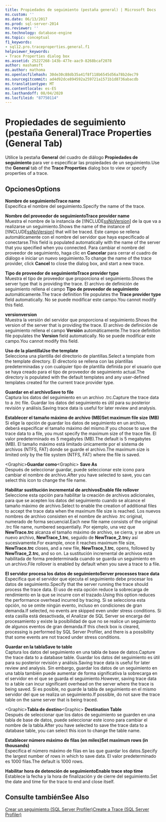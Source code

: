 ```yaml
---
title: Propiedades de seguimiento (pestaña general) | Microsoft Docs
ms.custom: ''
ms.date: 06/13/2017
ms.prod: sql-server-2014
ms.reviewer: ''
ms.technology: database-engine
ms.topic: conceptual
f1_keywords:
- sql12.pro.traceproperties.general.f1
helpviewer_keywords:
- Trace Properties dialog box
ms.assetid: 25227268-143b-477e-aac9-8268bcaf2078
author: mashamsft
ms.author: mathoma
ms.openlocfilehash: 30de30c88db35a41f8f118b6545d56a78b2dec79
ms.sourcegitcommit: ad4d92dce894592a259721a1571b1d8736abacdb
ms.translationtype: MT
ms.contentlocale: es-ES
ms.lasthandoff: 08/04/2020
ms.locfileid: "87750114"
---
```

# <a name="trace-properties-general-tab"></a><span data-ttu-id="96172-102">Propiedades de seguimiento (pestaña General)</span><span class="sxs-lookup"><span data-stu-id="96172-102">Trace Properties (General Tab)</span></span>
  <span data-ttu-id="96172-103">Utilice la pestaña **General** del cuadro de diálogo **Propiedades de seguimiento** para ver o especificar las propiedades de un seguimiento.</span><span class="sxs-lookup"><span data-stu-id="96172-103">Use the **General** tab of the **Trace Properties** dialog box to view or specify properties of a trace.</span></span>  
  
## <a name="options"></a><span data-ttu-id="96172-104">Opciones</span><span class="sxs-lookup"><span data-stu-id="96172-104">Options</span></span>  
 <span data-ttu-id="96172-105">**Nombre de seguimiento**</span><span class="sxs-lookup"><span data-stu-id="96172-105">**Trace name**</span></span>  
 <span data-ttu-id="96172-106">Especifica el nombre del seguimiento.</span><span class="sxs-lookup"><span data-stu-id="96172-106">Specify the name of the trace.</span></span>  
  
 <span data-ttu-id="96172-107">**Nombre del proveedor de seguimiento**</span><span class="sxs-lookup"><span data-stu-id="96172-107">**Trace provider name**</span></span>  
 <span data-ttu-id="96172-108">Muestra el nombre de la instancia de [!INCLUDE[ssNoVersion](../includes/ssnoversion-md.md)] de la que va a realizarse un seguimiento.</span><span class="sxs-lookup"><span data-stu-id="96172-108">Shows the name of the instance of [!INCLUDE[ssNoVersion](../includes/ssnoversion-md.md)] that will be traced.</span></span> <span data-ttu-id="96172-109">Este campo se rellena automáticamente con el nombre del servidor que haya especificado al conectarse.</span><span class="sxs-lookup"><span data-stu-id="96172-109">This field is populated automatically with the name of the server that you specified when you connected.</span></span> <span data-ttu-id="96172-110">Para cambiar el nombre del proveedor de seguimiento, haga clic en **Cancelar** para cerrar el cuadro de diálogo e iniciar un nuevo seguimiento.</span><span class="sxs-lookup"><span data-stu-id="96172-110">To change the name of the trace provider, click **Cancel** to close the dialog box, and start a new trace.</span></span>  
  
 <span data-ttu-id="96172-111">**Tipo de proveedor de seguimiento**</span><span class="sxs-lookup"><span data-stu-id="96172-111">**Trace provider type**</span></span>  
 <span data-ttu-id="96172-112">Muestra el tipo de proveedor que proporciona el seguimiento.</span><span class="sxs-lookup"><span data-stu-id="96172-112">Shows the server type that is providing the trace.</span></span> <span data-ttu-id="96172-113">El archivo de definición de seguimiento rellena el campo **Tipo de proveedor de seguimiento** automáticamente.</span><span class="sxs-lookup"><span data-stu-id="96172-113">The trace definition file populates the **Trace provider type** field automatically.</span></span> <span data-ttu-id="96172-114">No se puede modificar este campo.</span><span class="sxs-lookup"><span data-stu-id="96172-114">You cannot modify this field.</span></span>  
  
 <span data-ttu-id="96172-115">**version**</span><span class="sxs-lookup"><span data-stu-id="96172-115">**version**</span></span>  
 <span data-ttu-id="96172-116">Muestra la versión del servidor que proporciona el seguimiento.</span><span class="sxs-lookup"><span data-stu-id="96172-116">Shows the version of the server that is providing the trace.</span></span> <span data-ttu-id="96172-117">El archivo de definición de seguimiento rellena el campo **Versión** automáticamente.</span><span class="sxs-lookup"><span data-stu-id="96172-117">The trace definition file populates the **Version** field automatically.</span></span> <span data-ttu-id="96172-118">No se puede modificar este campo.</span><span class="sxs-lookup"><span data-stu-id="96172-118">You cannot modify this field.</span></span>  
  
 <span data-ttu-id="96172-119">**Uso de la plantilla**</span><span class="sxs-lookup"><span data-stu-id="96172-119">**Use the template**</span></span>  
 <span data-ttu-id="96172-120">Selecciona una plantilla del directorio de plantillas.</span><span class="sxs-lookup"><span data-stu-id="96172-120">Select a template from the template directory.</span></span> <span data-ttu-id="96172-121">El directorio se rellena con las plantillas predeterminadas y con cualquier tipo de plantilla definida por el usuario que se haya creado para el tipo de proveedor de seguimiento actual.</span><span class="sxs-lookup"><span data-stu-id="96172-121">The directory is populated with the default templates and any user-defined templates created for the current trace provider type.</span></span>  
  
 <span data-ttu-id="96172-122">**Guardar en el archivo**</span><span class="sxs-lookup"><span data-stu-id="96172-122">**Save to file**</span></span>  
 <span data-ttu-id="96172-123">Captura los datos del seguimiento en un archivo .trc.</span><span class="sxs-lookup"><span data-stu-id="96172-123">Capture the trace data to a .trc file.</span></span> <span data-ttu-id="96172-124">Guardar los datos del seguimiento es útil para su posterior revisión y análisis.</span><span class="sxs-lookup"><span data-stu-id="96172-124">Saving trace data is useful for later review and analysis.</span></span>  
  
 <span data-ttu-id="96172-125">**Establecer el tamaño máximo de archivo (MB)**</span><span class="sxs-lookup"><span data-stu-id="96172-125">**Set maximum file size (MB)**</span></span>  
 <span data-ttu-id="96172-126">Si elige la opción de guardar los datos de seguimiento en un archivo, deberá especificar el tamaño máximo del mismo.</span><span class="sxs-lookup"><span data-stu-id="96172-126">If you choose to save the trace data to a file, you must specify the maximum size of the trace file.</span></span> <span data-ttu-id="96172-127">El valor predeterminado es 5 megabytes (MB).</span><span class="sxs-lookup"><span data-stu-id="96172-127">The default is 5 megabytes (MB).</span></span> <span data-ttu-id="96172-128">El tamaño máximo está limitado únicamente por el sistema de archivos (NTFS, FAT) donde se guarde el archivo.</span><span class="sxs-lookup"><span data-stu-id="96172-128">The maximum size is limited only by the file system (NTFS, FAT) where the file is saved.</span></span>  
  
 <span data-ttu-id="96172-129">\<Graphic>**Guardar como**</span><span class="sxs-lookup"><span data-stu-id="96172-129">\<Graphic> **Save As**</span></span>  
 <span data-ttu-id="96172-130">Después de seleccionar guardar, puede seleccionar este icono para cambiar el nombre de archivo.</span><span class="sxs-lookup"><span data-stu-id="96172-130">After you have selected to save, you can select this icon to change the file name.</span></span>  
  
 <span data-ttu-id="96172-131">**Habilitar sustitución incremental de archivos**</span><span class="sxs-lookup"><span data-stu-id="96172-131">**Enable file rollover**</span></span>  
 <span data-ttu-id="96172-132">Seleccione esta opción para habilitar la creación de archivos adicionales, para que se acepten los datos del seguimiento cuando se alcance el tamaño máximo de archivo.</span><span class="sxs-lookup"><span data-stu-id="96172-132">Select to enable the creation of additional files to accept the trace data when the maximum file size is reached.</span></span> <span data-ttu-id="96172-133">Los nuevos nombres de archivo consisten en el nombre de archivo .trc original, numerado de forma secuencial.</span><span class="sxs-lookup"><span data-stu-id="96172-133">Each new file name consists of the original .trc file name, numbered sequentially.</span></span> <span data-ttu-id="96172-134">Por ejemplo, una vez que **NewTrace.trc** alcanza el tamaño máximo de archivo, se cierra, y se abre un nuevo archivo, **NewTrace_1.trc**, seguido de **NewTrace_2.trc**y así sucesivamente.</span><span class="sxs-lookup"><span data-stu-id="96172-134">For example, once it reaches maximum file size, **NewTrace.trc** closes, and a new file, **NewTrace_1.trc**, opens, followed by **NewTrace_2.trc**, and so on.</span></span> <span data-ttu-id="96172-135">La sustitución incremental de archivos está habilitada de forma predeterminada cuando se guarda un seguimiento en un archivo.</span><span class="sxs-lookup"><span data-stu-id="96172-135">File rollover is enabled by default when you save a trace to a file.</span></span>  
  
 <span data-ttu-id="96172-136">**El servidor procesa los datos de seguimiento**</span><span class="sxs-lookup"><span data-stu-id="96172-136">**Server processes trace data**</span></span>  
 <span data-ttu-id="96172-137">Especifica que el servidor que ejecuta el seguimiento debe procesar los datos de seguimiento.</span><span class="sxs-lookup"><span data-stu-id="96172-137">Specify that the server running the trace should process the trace data.</span></span> <span data-ttu-id="96172-138">El uso de esta opción reduce la sobrecarga de rendimiento en la que se incurre con el trazado.</span><span class="sxs-lookup"><span data-stu-id="96172-138">Using this option reduces the performance overhead incurred by tracing.</span></span> <span data-ttu-id="96172-139">Si se selecciona esta opción, no se omite ningún evento, incluso en condiciones de gran demanda.</span><span class="sxs-lookup"><span data-stu-id="96172-139">If selected, no events are skipped even under stress conditions.</span></span> <span data-ttu-id="96172-140">Si esta casilla está desactivada, el Analizar de SQL Server se encarga del procesamiento y existe la posibilidad de que no se realice un seguimiento de algunos eventos de gran demanda.</span><span class="sxs-lookup"><span data-stu-id="96172-140">If this check box is cleared, processing is performed by SQL Server Profiler, and there is a possibility that some events are not traced under stress conditions.</span></span>  
  
 <span data-ttu-id="96172-141">**Guardar en la tabla**</span><span class="sxs-lookup"><span data-stu-id="96172-141">**Save to table**</span></span>  
 <span data-ttu-id="96172-142">Captura los datos del seguimiento en una tabla de base de datos.</span><span class="sxs-lookup"><span data-stu-id="96172-142">Capture the trace data to a database table.</span></span> <span data-ttu-id="96172-143">Guardar los datos del seguimiento es útil para su posterior revisión y análisis.</span><span class="sxs-lookup"><span data-stu-id="96172-143">Saving trace data is useful for later review and analysis.</span></span> <span data-ttu-id="96172-144">Sin embargo, guardar los datos de un seguimiento en una tabla también puede aumentar de forma significativa la sobrecarga en el servidor en el que se guarda el seguimiento.</span><span class="sxs-lookup"><span data-stu-id="96172-144">However, saving trace data to a table can incur significant overhead on the server where the trace is being saved.</span></span> <span data-ttu-id="96172-145">Si es posible, no guarde la tabla de seguimiento en el mismo servidor del que se realiza un seguimiento.</span><span class="sxs-lookup"><span data-stu-id="96172-145">If possible, do not save the trace table on the same server that is being traced.</span></span>  
  
 <span data-ttu-id="96172-146">\<Graphic>**Tabla de destino**</span><span class="sxs-lookup"><span data-stu-id="96172-146">\<Graphic> **Destination Table**</span></span>  
 <span data-ttu-id="96172-147">Después de seleccionar que los datos de seguimiento se guarden en una tabla de base de datos, puede seleccionar este icono para cambiar el nombre de la tabla.</span><span class="sxs-lookup"><span data-stu-id="96172-147">After you have selected to save the trace data to a database table, you can select this icon to change the table name.</span></span>  
  
 <span data-ttu-id="96172-148">**Establecer número máximo de filas (en miles)**</span><span class="sxs-lookup"><span data-stu-id="96172-148">**Set maximum rows (in thousands)**</span></span>  
 <span data-ttu-id="96172-149">Especifica el número máximo de filas en las que guardar los datos.</span><span class="sxs-lookup"><span data-stu-id="96172-149">Specify the largest number of rows in which to save data.</span></span> <span data-ttu-id="96172-150">El valor predeterminado es 1000 filas.</span><span class="sxs-lookup"><span data-stu-id="96172-150">The default is 1000 rows.</span></span>  
  
 <span data-ttu-id="96172-151">**Habilitar hora de detención de seguimiento**</span><span class="sxs-lookup"><span data-stu-id="96172-151">**Enable trace stop time**</span></span>  
 <span data-ttu-id="96172-152">Establece la fecha y la hora de finalización y de cierre del seguimiento.</span><span class="sxs-lookup"><span data-stu-id="96172-152">Set the date and time for the trace to end and close itself.</span></span>  
  
## <a name="see-also"></a><span data-ttu-id="96172-153">Consulte también</span><span class="sxs-lookup"><span data-stu-id="96172-153">See Also</span></span>  
 [<span data-ttu-id="96172-154">Crear un seguimiento &#40;SQL Server Profiler&#41;</span><span class="sxs-lookup"><span data-stu-id="96172-154">Create a Trace &#40;SQL Server Profiler&#41;</span></span>](../tools/sql-server-profiler/create-a-trace-sql-server-profiler.md)  
  
  
